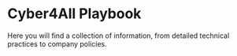 # Cyber4All Playbook

Here you will find a collection of information, from detailed technical practices to company policies.
